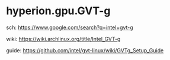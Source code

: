 # hyperion.gpu.GVT-g
sch: https://www.google.com/search?q=intel+gvt-g

wiki: https://wiki.archlinux.org/title/Intel_GVT-g

guide: https://github.com/intel/gvt-linux/wiki/GVTg_Setup_Guide
